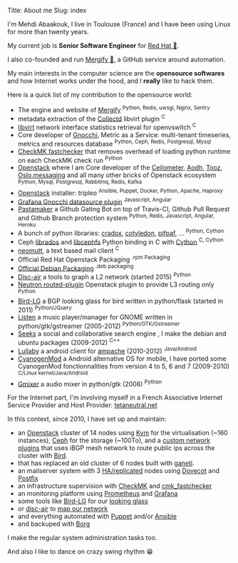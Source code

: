 Title: About me
Slug: index

I'm Mehdi Abaakouk, I live in Toulouse (France) and I have been using
Linux for more than twenty years.

My current job is **Senior Software Engineer** for [Red Hat 🎩](http://www.redhat.com).

I also co-founded and run [Mergify 🔀](https://mergify.io), a GitHub service around automation.

My main interests in the computer science are the **opensource
softwares** and how Internet works under the hood, and I **really** like
to hack them.

Here is a quick list of my contribution to the opensource world:

-   The engine and website of [Mergify](https://github.com/Mergifyio/mergify-engine)
    <sup>Python, Redis, uwsgi, Nginx, Sentry</sup>
-   metadata extraction of the [Collectd](https://collectd.org) libvirt
    plugin <sup>C</sup>
-   [libvirt](https://libvirt.org) network interface statistics
    retrieval for openvswitch <sup>C</sup>
-   Core developer of [Gnocchi](https://gnocchi.xyz), Metric as a
    Service: multi-tenant timeseries, metrics and resources database
    <sup>Python, Ceph, Redis, Postgresql, Mysql</sup>
-   [CheckMK fastchecker](https://github.com/sileht/cmk_fastchecker)
    that removes overhead of loading python runtime on each CheckMK check run
    <sup>Python</sup>
-   [Openstack](http://www.openstack.org) where I am Core developer of
    the [Ceilometer](https://github.com/openstack/ceilometer),
    [Aodh](https://github.com/openstack/aodh),
    [Tooz](https://github.com/openstack/tooz),
    [Oslo.messaging](https://github.com/openstack/oslo.messaging) and
    all many other bricks of Openstack ecosystem <sup>Python, Mysql,
    Postgresql, Rabbitmq, Redis, Kafka</sup>
-   [Openstack](http://www.openstack.org) installer: tripleo <sup>Ansible,
    Puppet, Docker, Python, Apache, Haproxy</sup>
-   [Grafana Gnocchi datasource plugin](https://grafana.net/plugins/gnocchixyz-gnocchi-datasource)
    <sup>Javascript, Angular</sup>
-   [Pastamaker](https://github.com/sileht/pastamaker) a Github Gating
    Bot on top of Travis-CI, Github Pull Request and Github Branch
    protection system <sup>Python, Redis, Javascript, Angular, Heroku</sup>
-   A bunch of python libraries:
    [cradox](https://github.com/sileht/pycradox),
    [cotyledon](https://github.com/sileht/cotyledon),
    [pifpaf](https://github.com/jd/pifpaf), ... <sup>Python, Cython</sup>
-   Ceph [librados](http://docs.ceph.com/docs/master/rados/api/python/)
    and
    [libcephfs](http://docs.ceph.com/docs/master/api/#ceph-filesystem-apis)
    Python binding in C with [Cython](http://cython.org) <sup>C, Cython</sup>
-   [neomutt](https://github.com/neomutt/neomutt), a text based mail
    client <sup>C</sup>
-   Official Red Hat Openstack Packaging <sup>.rpm Packaging</sup>
-   [Official Debian Packaging](http://qa.debian.org/developer.php?login=sileht%40sileht.net)
    <sup>.deb packaging</sup>
-   [Disc-air](https://chiliproject.tetaneutral.net/projects/git-tetaneutral-net/repository/disc-air)
    a tools to graph a L2 network (started 2015) <sup>Python</sup>
-   [Neutron routed-plugin](https://chiliproject.tetaneutral.net/projects/git-tetaneutral-net/repository/neutron-linuxrouted-plugin)
    Openstack plugin to provide L3 routing only <sup>Python</sup>
-   [Bird-LG](https://github.com/sileht/bird-lg/) a BGP looking glass
    for bird written in python/flask (started in 2011)
    <sup>Python/JQuery</sup>
-   [Listen](https://launchpad.net/listen) a music player/manager for
    GNOME written in python/gtk/gstreamer (2005-2012)
    <sup>Python/GTK/Gstreamer</sup>
-   [Seeks](http://www.seeks-project.info) a social and collaborative
    search engine , I make the debian and ubuntu packages (2009-2012)
    <sup>C++</sup>
-   [Lullaby](http://github.com/sileht/lullaby) a android client for
    [ampache](http://ampache.org/) (2010-2012) <sup>Java/Android</sup>
-   [CyanogenMod](http://www.cyanogenmod.com) a Android alternative OS
    for mobile, I have ported some CyanogenMod fonctionnalities from
    version 4 to 5, 6 and 7 (2009-2010)
    <sup>C/Linux kernel/Java/Android</sup>
-   [Gmixer](http://launchpad.net/gmixer) a audio mixer in
    python/gtk (2008) <sup>Python</sup>

For the Internet part, I'm involving myself in a French Associative
Internet Service Provider and Host Provider:
[tetaneutral.net](http://www.tetaneutral.net)

In this context, since 2010, I have set up and maintain:

-   an [Openstack](http://www.openstack.org) cluster of 14 nodes using
    [Kvm](http://www.linux-kvm.org) for the virtualisation (\~160
    instances), [Ceph](http://ceph.com/) for the storage (\~100To), and
    a [custom network
    plugins](https://chiliproject.tetaneutral.net/projects/git-tetaneutral-net/repository/neutron-linuxrouted-plugin)
    that uses iBGP mesh network to route public ips across the cluster
    with [Bird](https://bird.network.cz/).
-   that has replaced an old cluster of 6 nodes built with
    [ganeti](http://code.google.com/p/ganeti/).
-   an mailserver system with 3
    [HA/replicated](http://wiki.dovecot.org/Replication) nodes using
    [Dovecot](http://www.dovecot.org/) and
    [Postfix](http://www.postfix.org/)
-   an infrastructure supervision with
    [CheckMK](http://http://mathias-kettner.de/check_mk.html) and
    [cmk\_fastchecker](https://github.com/sileht/cmk_fastchecker)
-   an monitoring platform using [Prometheus](https://prometheus.io) and
    [Grafana](https://grafana.com)
-   some tools like [Bird-LG](https://github.com/sileht/bird-lg/) for
    our [looking glass](http://lg.tetaneutral.net/)
-   or
    [disc-air](https://chiliproject.tetaneutral.net/projects/git-tetaneutral-net/repository/disc-air)
    to [map our network](https://tsf.tetaneutral.net/toulouse.html)
-   and everything automated with [Puppet](https://puppetlabs.com/)
    and/or [Ansible](https://ansible.com)
-   and backuped with [Borg](http://borgbackup.readthedocs.org)

I make the regular system administration tasks too.

And also I like to dance on crazy swing rhythm 😁
